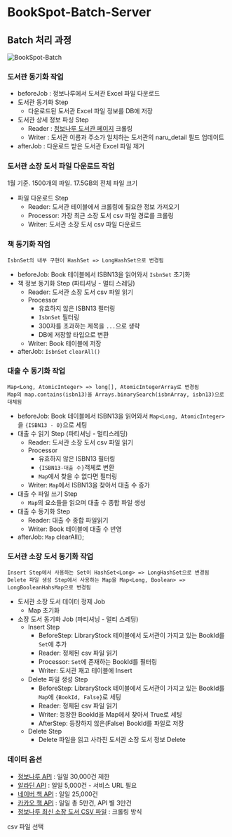 # BookSpot-Batch-Server


## Batch 처리 과정
![BookSpot-Batch](https://github.com/user-attachments/assets/b37032c1-e75f-4f87-b2ef-2263906e6eee)


### 도서관 동기화 작업
- beforeJob : 정보나루에서 도서관 Excel 파일 다운로드
- 도서관 동기화 Step
    - 다운로드된 도서관 Excel 파일 정보를 DB에 저장
- 도서관 상세 정보 파싱 Step
    - Reader : [정보나루 도서관 페이지](https://www.data4library.kr/libDataL) 크롤링
    - Writer : 도서관 이름과 주소가 일치하는 도서관의 naru_detail 필드 업데이트
- afterJob : 다운로드 받은 도서관 Excel 파일 제거

### 도서관 소장 도서 파일 다운로드 작업
1월 기준. 1500개의 파일. 17.5GB의 전체 파일 크기

- 파일 다운로드 Step
    - Reader: 도서관 테이블에서 크롤링에 필요한 정보 가져오기
    - Processor: 가장 최근 소장 도서 csv 파일 경로를 크롤링
    - Writer: 도서관 소장 도서 csv 파일 다운로드

### 책 동기화 작업

```
IsbnSet의 내부 구현이 HashSet => LongHashSet으로 변경됨
```

- beforeJob: Book 테이블에서 ISBN13을 읽어와서 `IsbnSet` 초기화
- 책 정보 동기화 Step (파티셔닝 - 멀티 스레딩)
    - Reader: 도서관 소장 도서 csv 파일 읽기
    - Processor
        - 유효하지 않은 ISBN13 필터링
        - `IsbnSet` 필터링
        - 300자를 초과하는 제목을 `...`으로 생략
        - DB에 저장할 타입으로 변환
    - Writer: Book 테이블에 저장
- afterJob: `IsbnSet` `clearAll()`

### 대출 수 동기화 작업

```
Map<Long, AtomicInteger> => long[], AtomicIntegerArray로 변경됨
Map의 map.contains(isbn13)을 Arrays.binarySearch(isbnArray, isbn13)으로 대체됨
```

- beforeJob: Book 테이블에서 ISBN13을 읽어와서 `Map<Long, AtomicInteger>`을 `{ISBN13 - 0}`으로 세팅
- 대출 수 읽기 Step (파티셔닝 - 멀티스레딩)
    - Reader: 도서관 소장 도서 csv 파일 읽기
    - Processor
        - 유효하지 않은 ISBN13 필터링
        - `{ISBN13-대출 수}`객체로 변환
        - `Map`에서 찾을 수 없다면 필터링
    - Writer: `Map`에서 ISBN13을 찾아서 대출 수 증가
- 대출 수 파일 쓰기 Step
    - `Map`의 요소들을 읽으며 대출 수 종합 파일 생성
- 대출 수 동기화 Step
    - Reader: 대출 수 종합 파일읽기
    - Writer: Book 테이블에 대출 수 반영
- afterJob: `Map` clearAll();

### 도서관 소장 도서 동기화 작업
```
Insert Step에서 사용하는 Set이 HashSet<Long> => LongHashSet으로 변경됨
Delete 파일 생성 Step에서 사용하는 Map을 Map<Long, Boolean> => LongBooleanHahsMap으로 변경됨
```

- 도서관 소장 도서 데이터 정제 Job
    - Map 초기화
- 소장 도서 동기화 Job (파티셔닝 - 멀티 스레딩)
    - Insert Step
        - BeforeStep: LibraryStock 테이블에서 도서관이 가지고 있는 BookId를 `Set`에 추가
        - Reader: 정제된 csv 파일 읽기
        - Processor: `Set`에 존재하는 BookId를 필터링
        - Writer: 도서관 재고 테이블에 Insert
    - Delete 파일 생성 Step
        - BeforeStep: LibraryStock 테이블에서 도서관이 가지고 있는 BookId를 `Map`에 `{BookId, False}`로 세팅
        - Reader: 정제된 csv 파일 읽기
        - Writer: 등장한 BookId을 Map에서 찾아서 True로 세팅
        - AfterStep: 등장하지 않은(False) BookId를 파일로 저장
    - Delete Step
        - Delete 파일을 읽고 사라진 도서관 소장 도서 정보 Delete

### 데이터 옵션
- [정보나루 API](https://data4library.kr/apiUtilization) : 일일 30,000건 제한
- [알라딘 API](https://blog.aladin.co.kr/openapi) : 일일 5,000건 - 서비스 URL 필요
- [네이버 책 API](https://developers.naver.com/docs/serviceapi/search/book/book.md) : 일일 25,000건
- [카카오 책 API](https://developers.kakao.com/docs/latest/ko/daum-search/dev-guide#search-book) : 일일 총 5만건, API 별 3만건
- [정보나루 최신 소장 도서 CSV 파일](https://data4library.kr/openDataL) : 크롤링 방식

csv 파일 선택
